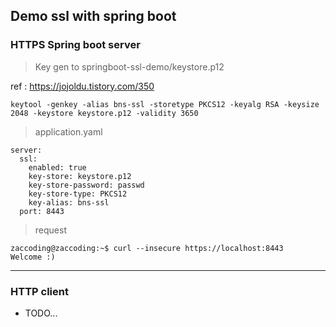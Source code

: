 ## Demo ssl with spring boot

### HTTPS Spring boot server  

> Key gen to springboot-ssl-demo/keystore.p12  

ref : https://jojoldu.tistory.com/350

```aidl
keytool -genkey -alias bns-ssl -storetype PKCS12 -keyalg RSA -keysize 2048 -keystore keystore.p12 -validity 3650 
```   

> application.yaml

```aidl
server:
  ssl:
    enabled: true
    key-store: keystore.p12
    key-store-password: passwd
    key-store-type: PKCS12
    key-alias: bns-ssl
  port: 8443
```  

> request  

```aidl
zaccoding@zaccoding:~$ curl --insecure https://localhost:8443
Welcome :)
```  

--- 

### HTTP client  

- TODO...
